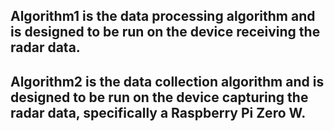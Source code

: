 ## Algorithm1 is the data processing algorithm and is designed to be run on the device receiving the radar data.
## Algorithm2 is the data collection algorithm and is designed to be run on the device capturing the radar data, specifically a Raspberry Pi Zero W.
